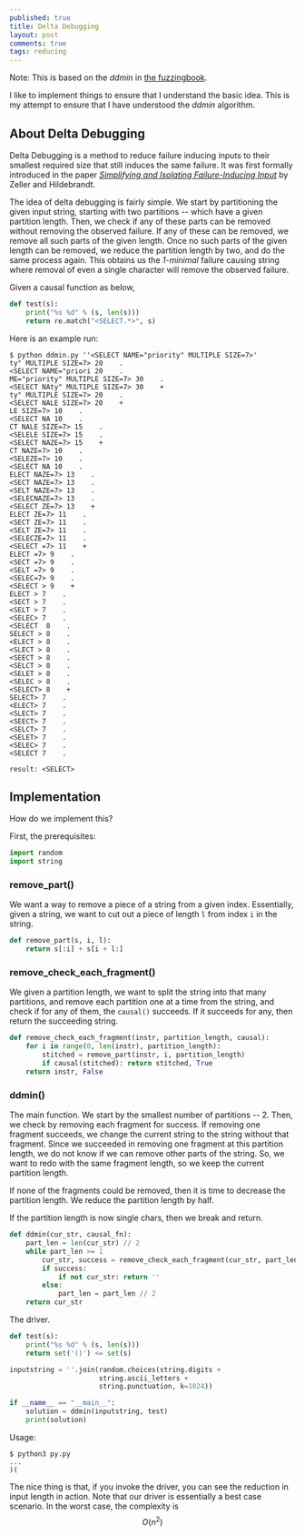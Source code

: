 ```yaml
---
published: true
title: Delta Debugging
layout: post
comments: true
tags: reducing
---
```


Note: This is based on the *ddmin* in [the fuzzingbook](https://www.fuzzingbook.org/html/Reducer.html#Delta-Debugging).

I like to implement things to ensure that I understand the basic idea. This is
my attempt to ensure that I have understood the *ddmin* algorithm.

## About Delta Debugging

Delta Debugging is a method to reduce failure inducing inputs to their
smallest required size that still induces the same failure. It was
first formally introduced in the paper
[*Simplifying and Isolating Failure-Inducing Input*](https://www.st.cs.uni-saarland.de/papers/tse2002/tse2002.pdf)
by Zeller and Hildebrandt.

The idea of delta debugging is fairly simple. We start by partitioning
the given input string, starting with two partitions -- which have a
given partition length. Then, we check if any of these parts can be
removed without removing the observed failure. If any of these can be
removed, we remove all such parts of the given length. Once no such
parts of the given length can be removed, we reduce the partition
length by two, and do the same process again. This obtains us the
*1-minimal* failure causing string where removal of even a single
character will remove the observed failure.

Given a causal function as below,

```python
def test(s):
    print("%s %d" % (s, len(s)))
    return re.match("<SELECT.*>", s)
```

Here is an example run:

```shell
$ python ddmin.py ''<SELECT NAME="priority" MULTIPLE SIZE=7>'
ty" MULTIPLE SIZE=7> 20    .
<SELECT NAME="priori 20    .
ME="priority" MULTIPLE SIZE=7> 30    .
<SELECT NAty" MULTIPLE SIZE=7> 30    +
ty" MULTIPLE SIZE=7> 20    .
<SELECT NALE SIZE=7> 20    +
LE SIZE=7> 10    .
<SELECT NA 10    .
CT NALE SIZE=7> 15    .
<SELELE SIZE=7> 15    .
<SELECT NAZE=7> 15    +
CT NAZE=7> 10    .
<SELEZE=7> 10    .
<SELECT NA 10    .
ELECT NAZE=7> 13    .
<SECT NAZE=7> 13    .
<SELT NAZE=7> 13    .
<SELECNAZE=7> 13    .
<SELECT ZE=7> 13    +
ELECT ZE=7> 11    .
<SECT ZE=7> 11    .
<SELT ZE=7> 11    .
<SELECZE=7> 11    .
<SELECT =7> 11    +
ELECT =7> 9    .
<SECT =7> 9    .
<SELT =7> 9    .
<SELEC=7> 9    .
<SELECT > 9    +
ELECT > 7    .
<SECT > 7    .
<SELT > 7    .
<SELEC> 7    .
<SELECT  8    .
SELECT > 8    .
<ELECT > 8    .
<SLECT > 8    .
<SEECT > 8    .
<SELCT > 8    .
<SELET > 8    .
<SELEC > 8    .
<SELECT> 8    +
SELECT> 7    .
<ELECT> 7    .
<SLECT> 7    .
<SEECT> 7    .
<SELCT> 7    .
<SELET> 7    .
<SELEC> 7    .
<SELECT 7    .

result: <SELECT>
```

## Implementation

How do we implement this?

First, the prerequisites:

```python
import random
import string
```

### remove_part()

We want a way to remove a piece of a string from a given index.
Essentially, given a string, we want to cut out a piece of length `l` from
index `i` in the string.

```python
def remove_part(s, i, l):
    return s[:i] + s[i + l:]
```

### remove_check_each_fragment()

We given a partition length, we want to split the string into
that many partitions, and remove each partition one at a time from the
string, and check if for any of them, the `causal()` succeeds. If it
succeeds for any, then return the succeeding string.

```python
def remove_check_each_fragment(instr, partition_length, causal):
    for i in range(0, len(instr), partition_length):
        stitched = remove_part(instr, i, partition_length)
        if causal(stitched): return stitched, True
    return instr, False
```

### ddmin()

The main function. We start by the smallest number of partitions -- 2.
Then, we check by removing each fragment for success. If removing one
fragment succeeds, we change the current string to the string without that
fragment. Since we succeeded in removing one fragment at this partition
length, we do not know if we can remove other parts of the string. So,
we want to redo with the same fragment length, so we keep the current
partition length.

If none of the fragments could be removed, then it is time to decrease the
partition length. We reduce the partition length by half.

If the partition length is now single chars, then we break and return.

```python
def ddmin(cur_str, causal_fn):
    part_len = len(cur_str) // 2
    while part_len >= 1
        cur_str, success = remove_check_each_fragment(cur_str, part_len, causal_fn)
        if success:
            if not cur_str: return ''
        else:
            part_len = part_len // 2
    return cur_str
```

The driver.

```python
def test(s):
    print("%s %d" % (s, len(s)))
    return set('()') <= set(s)

inputstring = ''.join(random.choices(string.digits +
                      string.ascii_letters +
                      string.punctuation, k=1024))

if __name__ == "__main__":
    solution = ddmin(inputstring, test)
    print(solution)
```

Usage:

```shell
$ python3 py.py
...
)(
```

The nice thing is that, if you invoke the driver, you can see the reduction in
input length in action. Note that our driver is essentially a best case
scenario. In the worst case, the complexity is $$O(n^2)$$
